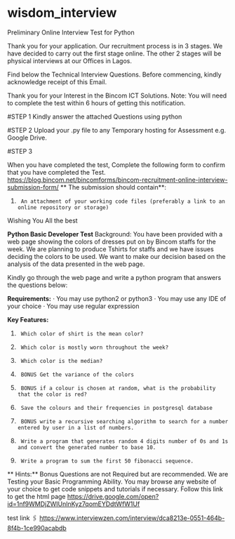 # **wisdom_interview**
Preliminary Online Interview Test for Python
 
Thank you for your application. Our recruitment process is in 3 stages. We have decided to carry out the first stage online. The other 2 stages will be physical interviews at our Offices in Lagos.
 
Find below the Technical Interview Questions.  Before commencing, kindly acknowledge receipt of this Email.
 
Thank you for your Interest in the Bincom ICT Solutions.
Note: You will need to complete the test within 6 hours of getting this notification.
 
#STEP 1
Kindly answer the attached Questions using python

#STEP 2
Upload your .py file to any Temporary hosting for Assessment e.g. Google Drive.


#STEP 3

When you have completed the test,  Complete the following form to confirm that you have completed the Test. 
https://blog.bincom.net/bincomforms/bincom-recruitment-online-interview-submission-form/ 
**
The submission should contain**:
1.      An attachment of your working code files (preferably a link to an online repository or storage)
 
 
Wishing You All the best
 



**Python Basic Developer Test**
Background:
You have been provided with a web page showing the colors of dresses put on by Bincom staffs for the week. We are planning to produce Tshirts for staffs and we have issues deciding the colors to be used. We want to make our decision based on the analysis of the data presented in the web page.

Kindly go through the web page and write a python program that answers the questions below:
 
**Requirements:**
·         You may use python2 or python3
·         You may use any IDE of your choice
·         You may use regular expression
 
**Key Features:**
1.      Which color of shirt is the mean color?
2.      Which color is mostly worn throughout the week?
3.      Which color is the median?
4.      BONUS Get the variance of the colors
5.      BONUS if a colour is chosen at random, what is the probability that the color is red?
6.      Save the colours and their frequencies in postgresql database
7.      BONUS write a recursive searching algorithm to search for a number entered by user in a list of numbers.
8.      Write a program that generates random 4 digits number of 0s and 1s and convert the generated number to base 10.
9.      Write a program to sum the first 50 fibonacci sequence.
** 
Hints:**
Bonus Questions are not Required but are recommended.
We are Testing your Basic Programming Ability.
You may browse any website of your choice to get code snippets and tutorials if necessary.
Follow this link to get the html page https://drive.google.com/open?id=1nf9WMDjZWIUnlnKyz7qomEYDdtWfW1Uf
 

test link 🖇️ https://www.interviewzen.com/interview/dca8213e-0551-464b-8f4b-1ce990acabdb
